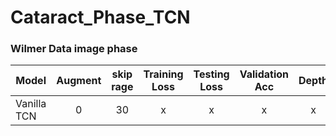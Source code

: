 # Cataract_Phase_TCN

### Wilmer Data image phase
Model | Augment | skip rage|Training Loss | Testing Loss | Validation Acc |  Depth | Dropout | Opti | SLURM ID| Notes |
---|:---:|:---:|:---:|:---:|:---:|:---:|:---:|:---: | :---:  |:---: |
Vanilla TCN | 0 | 30 |x | x | x | x | 6 | 0.3 | SGD | 4219343 |  |
